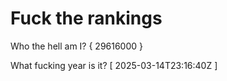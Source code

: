 # Fuck the rankings

Who the hell am I?
{ 29616000 }

What fucking year is it?
[ 2025-03-14T23:16:40Z ]
